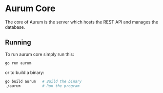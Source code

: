 
# Aurum Core

The core of Aurum is the server which hosts the REST API and manages the database.


## Running

To run aurum core simply run this:
```bash
go run aurum
```

or to build a binary:
```bash
go build aurum   # Build the binary
./aurum          # Run the program
``` 

